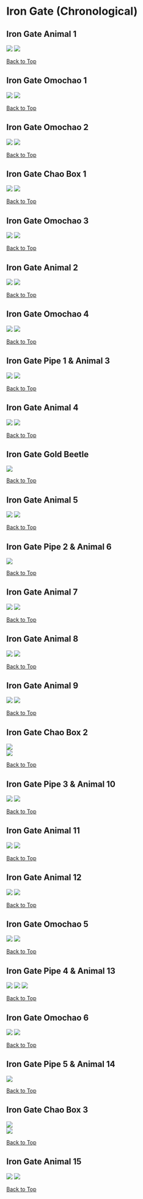 # Iron Gate (Chronological)

## Iron Gate Animal 1
![](../IronGate/Animal-1st-Far.webp)
![](../IronGate/Animal-1st-Close.webp)

[Back to Top](#)

## Iron Gate Omochao 1
![](../IronGate/Omochao-1st-Far.webp)
![](../IronGate/Omochao-1st-Close.webp)

[Back to Top](#)

## Iron Gate Omochao 2
![](../IronGate/Omochao-2nd-Far.webp)
![](../IronGate/Omochao-2nd-Close.webp)

[Back to Top](#)

## Iron Gate Chao Box 1
![](../IronGate/Chaobox-1st-Far.webp)
![](../IronGate/Chaobox-1st-Close.webp)  

[Back to Top](#)

## Iron Gate Omochao 3
![](../IronGate/Omochao-3rd-Far.webp)
![](../IronGate/Omochao-3rd-Close.webp)

[Back to Top](#)

## Iron Gate Animal 2
![](../IronGate/Animal-2nd-Far.webp)
![](../IronGate/Animal-2nd-Close.webp)

[Back to Top](#)

## Iron Gate Omochao 4
![](../IronGate/Omochao-4th-Far.webp)
![](../IronGate/Omochao-4th-Close.webp)

[Back to Top](#)

## Iron Gate Pipe 1 & Animal 3
![](../IronGate/Pipe-1st-Far.webp)
![](../IronGate/Pipe-1st-Close.webp)

[Back to Top](#)

## Iron Gate Animal 4
![](../IronGate/Animal-4th-Far.webp)
![](../IronGate/Animal-4th-Close.webp)

[Back to Top](#)

## Iron Gate Gold Beetle
![](../IronGate/GoldBeetle-Close.webp)

[Back to Top](#)

## Iron Gate Animal 5
![](../IronGate/Animal-5th-Far.webp)
![](../IronGate/Animal-5th-Close.webp)

[Back to Top](#)

## Iron Gate Pipe 2 & Animal 6
![](../IronGate/Pipe-2nd-Close.webp)

[Back to Top](#)

## Iron Gate Animal 7
![](../IronGate/Animal-7th-Far.webp)
![](../IronGate/Animal-7th-Close.webp)

[Back to Top](#)

## Iron Gate Animal 8
![](../IronGate/Animal-8th-Far.webp)
![](../IronGate/Animal-8th-Close.webp)

[Back to Top](#)

## Iron Gate Animal 9
![](../IronGate/Animal-9th-Far.webp)
![](../IronGate/Animal-9th-Close.webp)

[Back to Top](#)  

## Iron Gate Chao Box 2
![](../IronGate/Chaobox-2nd-Far.webp)  
![](../IronGate/Chaobox-2nd-Close.webp)  

[Back to Top](#)

## Iron Gate Pipe 3 & Animal 10
![](../IronGate/Pipe-3rd-Far.webp)
![](../IronGate/Pipe-3rd-Close.webp)

[Back to Top](#)

## Iron Gate Animal 11
![](../IronGate/Animal-11th-Far.webp)
![](../IronGate/Animal-11th-Close.webp)

[Back to Top](#)

## Iron Gate Animal 12
![](../IronGate/Animal-12th-Far.webp)
![](../IronGate/Animal-12th-Close.webp)

[Back to Top](#)

## Iron Gate Omochao 5
![](../IronGate/Omochao-5th-Far.webp)
![](../IronGate/Omochao-5th-Close.webp)

[Back to Top](#)

## Iron Gate Pipe 4 & Animal 13
![](../IronGate/Pipe-4th-Far.webp)
![](../IronGate/Pipe-4th-Far2.webp)
![](../IronGate/Pipe-4th-Close.webp)

[Back to Top](#)

## Iron Gate Omochao 6
![](../IronGate/Omochao-6th-Far.webp)
![](../IronGate/Omochao-6th-Close.webp)

[Back to Top](#)

## Iron Gate Pipe 5 & Animal 14
![](../IronGate/Pipe-5th-Far.webp)

[Back to Top](#)

## Iron Gate Chao Box 3
![](../IronGate/Chaobox-3rd-Far.webp)  
![](../IronGate/Chaobox-3rd-Close.webp)

[Back to Top](#)

## Iron Gate Animal 15
![](../IronGate/Animal-15th-Far.webp)
![](../IronGate/Animal-15th-Close.webp)

[Back to Top](#)
